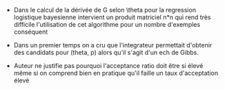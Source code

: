 

- Dans le calcul de la dérivée de G selon \theta pour la regression logistique bayesienne intervient
un produit matriciel n*n qui rend très difficile l'utilisation
de cet algorithme pour un nombre d'exemples conséquent

- Dans un premier temps on a cru que l'integrateur permettait d'obtenir des candidats pour
(theta, p) alors qu'il s'agit d'un ech de Gibbs.

- Auteur ne justifie pas pourquoi l'acceptance ratio doit être si élevé même si on comprend bien en
pratique qu'il faille un taux d'acceptation élevé